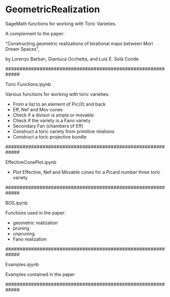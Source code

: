 # GeometricRealization
SageMath functions for working with Toric Varieties.

A complement to the paper: 

"Constructing geometric realizations of birational maps between Mori Dream Spaces",

by Lorenzo Barban, Gianluca Occhetta, and Luis E. Solá Conde

#############################################################

Toric Functions.ipynb

Various functions for working with toric varieties:   
  - From a list to an element of Pic(X) and back       
  - Eff, Nef and Mov cones                             
  - Check if a divisor is ample or movable             
  - Check if the variety is a Fano variety             
  - Secondary Fan (chambers of Eff)                   
  - Construct a toric variety from primitive relations   
  - Construct a toric projective bundle
                     
#############################################################

EffectiveConePlot.ipynb

  - Plot Effective, Nef and Movable cones for a Picard number three toric variety   

#############################################################

BOS.ipynb

Functions used in the paper: 
  - geometric realization
  - pruning
  - unpruning
  - Fano realization

#############################################################

Examples.ipynb

Examples contained in the paper 

#############################################################
